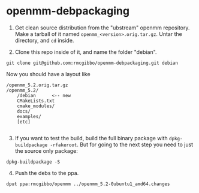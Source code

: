 openmm-debpackaging
===================

1. Get clean source distribution from the "ubstream" openmm repository.
Make a tarball of it named `openmm_<version>.orig.tar.gz`. Untar the
directory, and `cd` inside.

2. Clone this repo inside of it, and name the folder "debian".

```
git clone git@github.com:rmcgibbo/openmm-debpackaging.git debian
```

Now you should have a layout like

```
/openmm_5.2.orig.tar.gz
/openmm_5.2/
    /debian      <-- new
    CMakeLists.txt
    cmake_modules/
    docs/
    examples/
    [etc]
    
```

3. If you want to test the build, build the full binary package with `dpkg-buildpackage -rfakeroot`. But
for going to the next step you need to just the source only package:

```
dpkg-buildpackage -S
```



4. Push the debs to the ppa.

```
dput ppa:rmcgibbo/openmm ../openmm_5.2-0ubuntu1_amd64.changes
```
